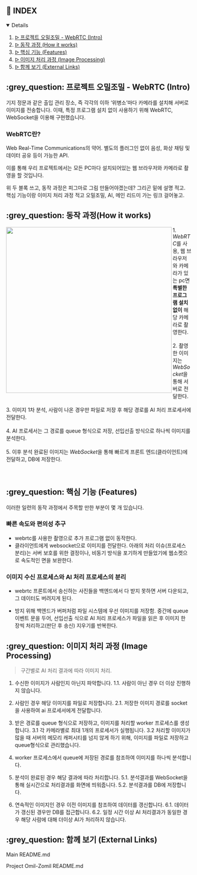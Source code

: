 ## :pencil: INDEX
<details open="open">
<ol>
<li><a href="#intro"> ᐅ  프로젝트 오밀조밀 - WebRTC (Intro)</a></li>
<li><a href="#mechanism"> ᐅ  동작 과정 (How it works)</a></li>
<li><a href="#features"> ᐅ  핵심 기능 (Features)</a></li>
<li><a href="#image-processing"> ᐅ  이미지 처리 과정 (Image Processing)</a></li>
<li><a href="#links"> ᐅ  함께 보기 (External Links)</a></li>
</ol>
</details>

<h2 id="intro"> :grey_question: 프로젝트 오밀조밀 - WebRTC (Intro)</h2>
기지 정문과 같은 출입 관리 장소, 즉 각각의 이하 ‘위병소’마다 카메라를 설치해 서버로 이미지를 전송합니다. 이때, 특정 프로그램 설치 없이 사용하기 위해 WebRTC, WebSocket을 이용해 구현했습니다.

### WebRTC란?
Web Real-Time Communications의 약어. 별도의 플러그인 없이 음성, 화상 채팅 및 데이터 공유 등이 가능한 API.

이를 통해 우리 프로젝트에서는 모든 PC마다 설치되어있는 웹 브라우저와 카메라로 촬영을 할 것입니다.

  

위 두 블록 쓰고, 동작 과정은 피그마로 그림 만들어야겠는데? 그리곤 밑에 설명 적고. 핵심 기능이랑 이미지 처리 과정  적고 오밀조밀, AI, 메인 리드미 가는 링크 걸어놓고.

  
<h2 id="mechanism"> :grey_question: 동작 과정(How it works)</h2>
<img src="https://user-images.githubusercontent.com/59905641/198444532-6a9e04ca-22d7-4344-93df-5f3118bef4c1.png" align="left" width="450px"/>
1. <i>WebRTC</i>를 사용, 웹 브라우저와 카메라가 있는 pc면 <b>특별한 프로그램 설치 없이</b> 해당 카메라로 촬영한다.<br></br>
2. 촬영한 이미지는 <i>WebSocket</i>을 통해 서버로 전달한다.<br><br/>
3. 이미지 1차 분석, 사람이 나온 경우만 파일로 저장 후 해당 경로를 AI 처리 프로세서에 전달한다.<br></br>
4. AI 프로세서는 그 경로를 queue 형식으로 저장, 선입선출 방식으로 하나씩 이미지를 분석한다.<br><br/>
5. 이후 분석 완료된 이미지는 <i>WebSocket</i>을 통해 빠르게 프론트 엔드(클라이언트)에 전달하고, DB에 저장한다.<br></br>

<br clear="left"/>

  
<h2 id="features"> :grey_question: 핵심 기능 (Features)</h2>

이러한 일련의 동작 과정에서 주목할 만한 부분이 몇 개 있습니다.

### 빠른 속도와 편의성 추구

- webrtc를 사용한 촬영으로 추가 프로그램 없이 동작한다.
- 클라이언트에게 websocket으로 이미지를 전달한다. 아래의 처리 이슈(프로세스 분리)는 서버 보호를 위한 결정이나, 비동기 방식을 포기하게 만들었기에 웹소켓으로 속도적인 면을 보완한다.

 
### 이미지 수신 프로세스와 AI 처리 프로세스의 분리

- webrtc 프론트에서 송신하는 사진들을 백엔드에서 다 받지 못하면 서버 다운되고, 그 데이터도 버려지게 된다.

 - 방지 위해 백엔드가 버퍼처럼 파일 시스템에 우선 이미지를 저장함. 중간에 queue 이벤트 문을 두어, 선입선출 식으로 AI 처리 프로세스가 파일을 읽은 후 이미지 한 장씩 처리하고(판단 후 송신) 지우기를 반복한다.

  
<h2 id="image-processing"> :grey_question: 이미지 처리 과정 (Image Processing)</h2>

>구간별로 AI 처리 결과에 따라 이미지 처리.
  

1. 수신한 이미지가 사람인지 아닌지 파악합니다.
   1.1. 사람이 아닌 경우 더 이상 진행하지 않습니다.


2. 사람인 경우 해당 이미지를 파일로 저장합니다.
   2.1. 저장한 이미지 경로를 socket을 사용하여 ai 프로세서에게 전달합니다.
  
  
3. 받은 경로를 queue 형식으로 저장하고, 이미지를 처리할 worker 프로세스를 생성합니다.
   3.1 각 카메라별로 최대 1개의 프로세서가 실행됩니다.
   3.2 처리할 이미지가 많을 때 서버의 메모리 캐퍼시티를 넘지 않게 하기 위해, 이미지를 파일로 저장하고 queue형식으로 관리했습니다.
  

4. worker 프로세스에서 queue에 저장된 경로를 참조하여 이미지를 하나씩 분석합니다.


5. 분석이 완료된 경우 해당 결과에 따라 처리합니다.
   5.1. 분석결과를 WebSocket을 통해 실시간으로 처리결과를 화면에 띄워줍니다.
   5.2. 분석결과를 DB에 저장합니다.


6. 연속적인 이미지인 경우 이전 이미지를 참조하여 데이터를 갱신합니다.
   6.1. 데이터가 갱신된 경우만 DB를 접근합니다.
   6.2. 일정 시간 이상 AI 처리결과가 동일한 경우 해당 사람에 대해 더이상 AI가 처리하지 않습니다.

<h2 id="links"> :grey_question: 함께 보기 (External Links)</h2>
Main README.md

Project Omil-Zomil README.md

